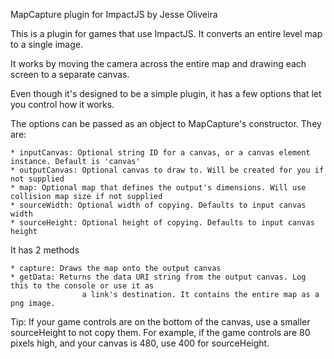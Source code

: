 MapCapture plugin for ImpactJS by Jesse Oliveira

This is a plugin for games that use ImpactJS. It converts an entire level map to a single image.

It works by moving the camera across the entire map and drawing each screen to a separate canvas.

Even though it's designed to be a simple plugin, it has a few options that let you control how it works.

The options can be passed as an object to MapCapture's constructor. They are:

	* inputCanvas: Optional string ID for a canvas, or a canvas element instance. Default is 'canvas' 
	* outputCanvas: Optional canvas to draw to. Will be created for you if not supplied
	* map: Optional map that defines the output's dimensions. Will use collision map size if not supplied
	* sourceWidth: Optional width of copying. Defaults to input canvas width
	* sourceHeight: Optional height of copying. Defaults to input canvas height

It has 2 methods

	* capture: Draws the map onto the output canvas
	* getData: Returns the data URI string from the output canvas. Log this to the console or use it as
					a link's destination. It contains the entire map as a png image.
	
Tip: If your game controls are on the bottom of the canvas, use a smaller sourceHeight to not copy them.
	  For example, if the game controls are 80 pixels high, and your canvas is 480, use 400 for sourceHeight.
